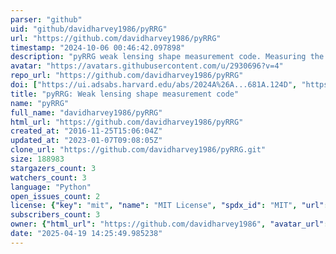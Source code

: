 ```yaml
---
parser: "github"
uid: "github/davidharvey1986/pyRRG"
url: "https://github.com/davidharvey1986/pyRRG"
timestamp: "2024-10-06 00:46:42.097898"
description: "pyRRG weak lensing shape measurement code. Measuring the 2nd and 4th order moments it uses a TinyTim model to correct for PSF distortions. It is invariant to number exposures, ortientation of the drizzle images. Using a machine learning algorithm it automatically star and galaxy classifies, howeve the user is able to do this manually if not accurate enough. For more see https://arxiv.org/abs/astro-ph/9905090. For bugs please report them to https://github.com/davidharvey1986/pyRRG or contact harvey@lorentz.leidenuniv.nl"
avatar: "https://avatars.githubusercontent.com/u/2930696?v=4"
repo_url: "https://github.com/davidharvey1986/pyRRG"
doi: ["https://ui.adsabs.harvard.edu/abs/2024A%26A...681A.124D", "https://ui.adsabs.harvard.edu/abs/2024MNRAS.529..802H", "https://ui.adsabs.harvard.edu/abs/2024ascl.soft09020H/abstract"]
title: "pyRRG: Weak lensing shape measurement code"
name: "pyRRG"
full_name: "davidharvey1986/pyRRG"
html_url: "https://github.com/davidharvey1986/pyRRG"
created_at: "2016-11-25T15:06:04Z"
updated_at: "2023-01-07T09:08:05Z"
clone_url: "https://github.com/davidharvey1986/pyRRG.git"
size: 188983
stargazers_count: 3
watchers_count: 3
language: "Python"
open_issues_count: 2
license: {"key": "mit", "name": "MIT License", "spdx_id": "MIT", "url": "https://api.github.com/licenses/mit", "node_id": "MDc6TGljZW5zZTEz"}
subscribers_count: 3
owner: {"html_url": "https://github.com/davidharvey1986", "avatar_url": "https://avatars.githubusercontent.com/u/2930696?v=4", "login": "davidharvey1986", "type": "User"}
date: "2025-04-19 14:25:49.985238"
---
```

